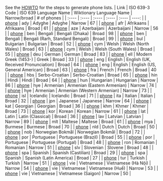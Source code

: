 See the [HOWTO](HOWTO.md) for the steps to generate phone lists.
| Link | ISO 639-3 Code | ISO 639 Language Name | Wiktionary Language Name | Narrow/broad | # of phones |
| :---- | :---- | :---- | :---- | :---- | ----: |
| [phone](phones/ady_narrow.phones) | ady | Adyghe | Adyghe | Narrow | 67 |
| [phone](phones/afr_broad.phones) | afr | Afrikaans | Afrikaans | Broad | 61 |
| [phone](phones/aze_narrow.phones) | aze | Azerbaijani | Azerbaijani | Narrow | 56 |
| [phone](phones/ben_dhaka_broad.phones) | ben | Bengali | Bengali (Dhaka) | Broad | 98 |
| [phone](phones/ben_rarh_broad.phones) | ben | Bengali | Bengali (Rarh, Standard Bengali) | Broad | 99 |
| [phone](phones/bul_broad.phones) | bul | Bulgarian | Bulgarian | Broad | 52 |
| [phone](phones/cym_nw_broad.phones) | cym | Welsh | Welsh (North Wales) | Broad | 63 |
| [phone](phones/cym_sw_broad.phones) | cym | Welsh | Welsh (South Wales) | Broad | 55 |
| [phone](phones/deu_broad.phones) | deu | German | German | Broad | 83 |
| [phone](phones/ell_broad.phones) | ell | Modern Greek (1453-) | Greek | Broad | 33 |
| [phone](phones/eng_uk_broad.phones) | eng | English | English (UK, Received Pronunciation) | Broad | 64 |
| [phone](phones/eng_us_broad.phones) | eng | English | English (US, General American) | Broad | 63 |
| [phone](phones/fra_broad.phones) | fra | French | French | Broad | 40 |
| [phone](phones/hbs_broad.phones) | hbs | Serbo-Croatian | Serbo-Croatian | Broad | 65 |
| [phone](phones/hin_broad.phones) | hin | Hindi | Hindi | Broad | 64 |
| [phone](phones/hun_narrow.phones) | hun | Hungarian | Hungarian | Narrow | 86 |
| [phone](phones/hye_e_narrow.phones) | hye | Armenian | Armenian (Eastern Armenian) | Narrow | 74 |
| [phone](phones/hye_w_narrow.phones) | hye | Armenian | Armenian (Western Armenian) | Narrow | 73 |
| [phone](phones/isl_broad.phones) | isl | Icelandic | Icelandic | Broad | 71 |
| [phone](phones/ita_broad.phones) | ita | Italian | Italian | Broad | 32 |
| [phone](phones/jpn_narrow.phones) | jpn | Japanese | Japanese | Narrow | 64 |
| [phone](phones/kat_broad.phones) | kat | Georgian | Georgian | Broad | 36 |
| [phone](phones/khm_broad.phones) | khm | Khmer | Khmer | Broad | 73 |
| [phone](phones/kor_narrow.phones) | kor | Korean | Korean | Narrow | 61 |
| [phone](phones/lat_clas_broad.phones) | lat | Latin | Latin (Classical) | Broad | 36 |
| [phone](phones/lav_narrow.phones) | lav | Latvian | Latvian | Narrow | 89 |
| [phone](phones/mlt_broad.phones) | mlt | Maltese | Maltese | Broad | 61 |
| [phone](phones/mya_broad.phones) | mya | Burmese | Burmese | Broad | 70 |
| [phone](phones/nld_broad.phones) | nld | Dutch | Dutch | Broad | 50 |
| [phone](phones/nob_broad.phones) | nob | Norwegian Bokmål | Norwegian Bokmål | Broad | 72 |
| [phone](phones/por_bz_broad.phones) | por | Portuguese | Portuguese (Brazil) | Broad | 55 |
| [phone](phones/por_po_broad.phones) | por | Portuguese | Portuguese (Portugal) | Broad | 48 |
| [phone](phones/ron_narrow.phones) | ron | Romanian | Romanian | Narrow | 51 |
| [phone](phones/slv_broad.phones) | slv | Slovenian | Slovene | Broad | 48 |
| [phone](phones/spa_ca_broad.phones) | spa | Spanish | Spanish (Castilian) | Broad | 29 |
| [phone](phones/spa_la_broad.phones) | spa | Spanish | Spanish (Latin America) | Broad | 27 |
| [phone](phones/tur_narrow.phones) | tur | Turkish | Turkish | Narrow | 51 |
| [phone](phones/vie_hanoi_narrow.phones) | vie | Vietnamese | Vietnamese (Hà Nội) | Narrow | 54 |
| [phone](phones/vie_hue_narrow.phones) | vie | Vietnamese | Vietnamese (Huế) | Narrow | 53 |
| [phone](phones/vie_saigon_narrow.phones) | vie | Vietnamese | Vietnamese (Saigon) | Narrow | 50 |
